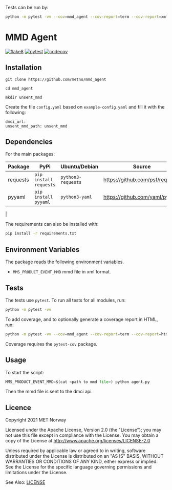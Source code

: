 Tests can be run by:

```bash
python -m pytest -vv --cov=mmd_agent --cov-report=term --cov-report=xml

```

# MMD Agent

[![flake8](https://github.com/metno/mmd_agent/actions/workflows/syntax.yml/badge.svg?branch=main)](https://github.com/metno/mmd_agent/actions/workflows/syntax.yml)
[![pytest](https://github.com/metno/mmd_agent/actions/workflows/pytest.yml/badge.svg?branch=main)](https://github.com/metno/mmd_agent/actions/workflows/pytest.yml)
[![codecov](https://codecov.io/gh/metno/mmd_agent/branch/main/graph/badge.svg?token=xSG9Sg0jQ0)](https://codecov.io/gh/metno/mmd_agent)

## Installation
```
git clone https://github.com/metno/mmd_agent

cd mmd_agent

mkdir unsent_mmd

```
Create the file `config.yaml` based on `example-config.yaml` and fill it with the following:

```
dmci_url:
unsent_mmd_path: unsent_mmd

``````
## Dependencies

For the main packages:

| Package      | PyPi                   | Ubuntu/Debian      | Source                                |
| ------------ | ---------------------- | ------------------ | ------------------------------------- |
| requests     | `pip install requests` | `python3-requests` | https://github.com/psf/requests       |
| pyyaml       | `pip install pyyaml`   | `python3-yaml`     | https://github.com/yaml/pyyaml        |
| 

The requirements can also be installed with:
```bash
pip install -r requirements.txt
```

## Environment Variables

The package reads the following environment variables.

* `MMS_PRODUCT_EVENT_MMD` mmd file in xml format.

## Tests

The tests use `pytest`. To run all tests for all modules, run:
```bash
python -m pytest -vv
```

To add coverage, and to optionally generate a coverage report in HTML, run:
```bash
python -m pytest -vv --cov=mmd_agent --cov-report=term --cov-report=html
```
Coverage requires the `pytest-cov` package.

## Usage

To start the script:

```python
MMS_PRODUCT_EVENT_MMD=$(cat <path to mmd file>) python agent.py
```

Then the mmd file is sent to the dmci api.



## Licence

Copyright 2021 MET Norway

Licensed under the Apache License, Version 2.0 (the "License"); you may not use this file except in
compliance with the License. You may obtain a copy of the License at
http://www.apache.org/licenses/LICENSE-2.0

Unless required by applicable law or agreed to in writing, software distributed under the License
is distributed on an "AS IS" BASIS, WITHOUT WARRANTIES OR CONDITIONS OF ANY KIND, either express or
implied. See the License for the specific language governing permissions and limitations under the
License.

See Also: [LICENSE](https://raw.githubusercontent.com/metno/mmd_agent/main/LICENSE)
